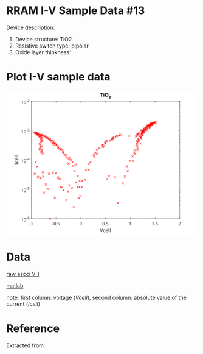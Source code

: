 # RRAM I-V Sample Data #13

Device description:
1. Device structure: TiO2
2. Resistive switch type: bipolar
3. Oxide layer thinkness:


# Plot I-V sample data

![i-v](i-v-2-9.svg)


# Data

[raw ascci V-I ](i-v-2-9.csv)

[matlab](i-v-2-9.mat)

note: first column: voltage (*Vcell*), second column: absolute value of the current (*Icell*)

# Reference

Extracted from:

